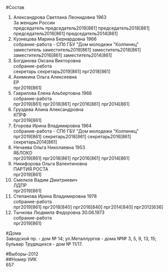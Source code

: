 #Состав  
1. Александрова Светлана Леонидовна 1963  
    За женщин России  
    председатель председатель2019[861] председатель2018[861] председатель2016[861] председатель2014[861]  
2. Кузнецова Марина Бернардовна 1966  
    собрание-работа - СПб ГБУ "Дом молодежи "Колпинец"  
    заместитель заместитель2019[861] заместитель2018[861] заместитель2016[861] заместитель2014[861]  
3. Богданова Оксана Викторовна  
    собрание-работа  
    секретарь секретарь2019[861] прг2018[861]  
4. Акимкина Ольга Алексеевна  
    ЕР  
    прг2019[861]  
5. Гаврилова Елена Альбертовна 1966  
    собрание-работа  
    прг2019[861] прг2018[861] прг2016[861] прг2014[861]  
6. Груздева Алина Александровна  
    КПРФ  
    прг2019[861]  
7. Егорова Ирина Владимировна 1964  
    собрание-работа - СПб ГБУ "Дом молодежи "Колпинец"  
    прг2019[861] секретарь2018[861] секретарь2016[861] секретарь2014[861]  
8. Нечаева Ольга Николаевна 1953  
    ЯБЛОКО  
    прг2019[861] прг2018[861] прг2016[861] прг2014[861]  
9. Никифорова Ольга Валентиновна  
    ПАРТИЯ РОСТА  
    прг2019[861]  
10. Смелков Вадим Дмитриевич  
    ЛДПР  
    прг2019[861]  
11. Степанова Ирина Владимировна 1978  
    собрание-работа  
    прг2019[861] прг2018[840] прг2016[840] прг2014[840] прг2012[636]  
12. Тычкова Людмила Федоровна 30.06.1973  
    собрание-работа  
    прг2019[861]  
  
#Дома  
Заводской пр. - дом № 14; ул.Металлургов - дома №№ 3, 5, 9, 13, 15; бульвар Трудящихся - дом № 11/17.  
  
#Выборы-2012  
##Номер УИК  
657  
